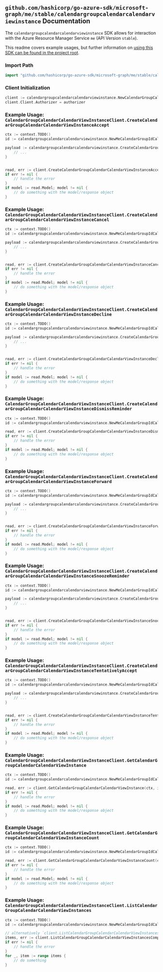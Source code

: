 
## `github.com/hashicorp/go-azure-sdk/microsoft-graph/me/stable/calendargroupcalendarcalendarviewinstance` Documentation

The `calendargroupcalendarcalendarviewinstance` SDK allows for interaction with the Azure Resource Manager Service `me` (API Version `stable`).

This readme covers example usages, but further information on [using this SDK can be found in the project root](https://github.com/hashicorp/go-azure-sdk/tree/main/docs).

### Import Path

```go
import "github.com/hashicorp/go-azure-sdk/microsoft-graph/me/stable/calendargroupcalendarcalendarviewinstance"
```


### Client Initialization

```go
client := calendargroupcalendarcalendarviewinstance.NewCalendarGroupCalendarCalendarViewInstanceClientWithBaseURI("https://management.azure.com")
client.Client.Authorizer = authorizer
```


### Example Usage: `CalendarGroupCalendarCalendarViewInstanceClient.CreateCalendarGroupCalendarCalendarViewInstanceAccept`

```go
ctx := context.TODO()
id := calendargroupcalendarcalendarviewinstance.NewMeCalendarGroupIdCalendarIdCalendarViewIdInstanceID("calendarGroupIdValue", "calendarIdValue", "eventIdValue", "eventId1Value")

payload := calendargroupcalendarcalendarviewinstance.CreateCalendarGroupCalendarCalendarViewInstanceAcceptRequest{
	// ...
}


read, err := client.CreateCalendarGroupCalendarCalendarViewInstanceAccept(ctx, id, payload)
if err != nil {
	// handle the error
}
if model := read.Model; model != nil {
	// do something with the model/response object
}
```


### Example Usage: `CalendarGroupCalendarCalendarViewInstanceClient.CreateCalendarGroupCalendarCalendarViewInstanceCancel`

```go
ctx := context.TODO()
id := calendargroupcalendarcalendarviewinstance.NewMeCalendarGroupIdCalendarIdCalendarViewIdInstanceID("calendarGroupIdValue", "calendarIdValue", "eventIdValue", "eventId1Value")

payload := calendargroupcalendarcalendarviewinstance.CreateCalendarGroupCalendarCalendarViewInstanceCancelRequest{
	// ...
}


read, err := client.CreateCalendarGroupCalendarCalendarViewInstanceCancel(ctx, id, payload)
if err != nil {
	// handle the error
}
if model := read.Model; model != nil {
	// do something with the model/response object
}
```


### Example Usage: `CalendarGroupCalendarCalendarViewInstanceClient.CreateCalendarGroupCalendarCalendarViewInstanceDecline`

```go
ctx := context.TODO()
id := calendargroupcalendarcalendarviewinstance.NewMeCalendarGroupIdCalendarIdCalendarViewIdInstanceID("calendarGroupIdValue", "calendarIdValue", "eventIdValue", "eventId1Value")

payload := calendargroupcalendarcalendarviewinstance.CreateCalendarGroupCalendarCalendarViewInstanceDeclineRequest{
	// ...
}


read, err := client.CreateCalendarGroupCalendarCalendarViewInstanceDecline(ctx, id, payload)
if err != nil {
	// handle the error
}
if model := read.Model; model != nil {
	// do something with the model/response object
}
```


### Example Usage: `CalendarGroupCalendarCalendarViewInstanceClient.CreateCalendarGroupCalendarCalendarViewInstanceDismissReminder`

```go
ctx := context.TODO()
id := calendargroupcalendarcalendarviewinstance.NewMeCalendarGroupIdCalendarIdCalendarViewIdInstanceID("calendarGroupIdValue", "calendarIdValue", "eventIdValue", "eventId1Value")

read, err := client.CreateCalendarGroupCalendarCalendarViewInstanceDismissReminder(ctx, id)
if err != nil {
	// handle the error
}
if model := read.Model; model != nil {
	// do something with the model/response object
}
```


### Example Usage: `CalendarGroupCalendarCalendarViewInstanceClient.CreateCalendarGroupCalendarCalendarViewInstanceForward`

```go
ctx := context.TODO()
id := calendargroupcalendarcalendarviewinstance.NewMeCalendarGroupIdCalendarIdCalendarViewIdInstanceID("calendarGroupIdValue", "calendarIdValue", "eventIdValue", "eventId1Value")

payload := calendargroupcalendarcalendarviewinstance.CreateCalendarGroupCalendarCalendarViewInstanceForwardRequest{
	// ...
}


read, err := client.CreateCalendarGroupCalendarCalendarViewInstanceForward(ctx, id, payload)
if err != nil {
	// handle the error
}
if model := read.Model; model != nil {
	// do something with the model/response object
}
```


### Example Usage: `CalendarGroupCalendarCalendarViewInstanceClient.CreateCalendarGroupCalendarCalendarViewInstanceSnoozeReminder`

```go
ctx := context.TODO()
id := calendargroupcalendarcalendarviewinstance.NewMeCalendarGroupIdCalendarIdCalendarViewIdInstanceID("calendarGroupIdValue", "calendarIdValue", "eventIdValue", "eventId1Value")

payload := calendargroupcalendarcalendarviewinstance.CreateCalendarGroupCalendarCalendarViewInstanceSnoozeReminderRequest{
	// ...
}


read, err := client.CreateCalendarGroupCalendarCalendarViewInstanceSnoozeReminder(ctx, id, payload)
if err != nil {
	// handle the error
}
if model := read.Model; model != nil {
	// do something with the model/response object
}
```


### Example Usage: `CalendarGroupCalendarCalendarViewInstanceClient.CreateCalendarGroupCalendarCalendarViewInstanceTentativelyAccept`

```go
ctx := context.TODO()
id := calendargroupcalendarcalendarviewinstance.NewMeCalendarGroupIdCalendarIdCalendarViewIdInstanceID("calendarGroupIdValue", "calendarIdValue", "eventIdValue", "eventId1Value")

payload := calendargroupcalendarcalendarviewinstance.CreateCalendarGroupCalendarCalendarViewInstanceTentativelyAcceptRequest{
	// ...
}


read, err := client.CreateCalendarGroupCalendarCalendarViewInstanceTentativelyAccept(ctx, id, payload)
if err != nil {
	// handle the error
}
if model := read.Model; model != nil {
	// do something with the model/response object
}
```


### Example Usage: `CalendarGroupCalendarCalendarViewInstanceClient.GetCalendarGroupCalendarCalendarViewInstance`

```go
ctx := context.TODO()
id := calendargroupcalendarcalendarviewinstance.NewMeCalendarGroupIdCalendarIdCalendarViewIdInstanceID("calendarGroupIdValue", "calendarIdValue", "eventIdValue", "eventId1Value")

read, err := client.GetCalendarGroupCalendarCalendarViewInstance(ctx, id)
if err != nil {
	// handle the error
}
if model := read.Model; model != nil {
	// do something with the model/response object
}
```


### Example Usage: `CalendarGroupCalendarCalendarViewInstanceClient.GetCalendarGroupCalendarCalendarViewInstanceCount`

```go
ctx := context.TODO()
id := calendargroupcalendarcalendarviewinstance.NewMeCalendarGroupIdCalendarIdCalendarViewID("calendarGroupIdValue", "calendarIdValue", "eventIdValue")

read, err := client.GetCalendarGroupCalendarCalendarViewInstanceCount(ctx, id)
if err != nil {
	// handle the error
}
if model := read.Model; model != nil {
	// do something with the model/response object
}
```


### Example Usage: `CalendarGroupCalendarCalendarViewInstanceClient.ListCalendarGroupCalendarCalendarViewInstances`

```go
ctx := context.TODO()
id := calendargroupcalendarcalendarviewinstance.NewMeCalendarGroupIdCalendarIdCalendarViewID("calendarGroupIdValue", "calendarIdValue", "eventIdValue")

// alternatively `client.ListCalendarGroupCalendarCalendarViewInstances(ctx, id)` can be used to do batched pagination
items, err := client.ListCalendarGroupCalendarCalendarViewInstancesComplete(ctx, id)
if err != nil {
	// handle the error
}
for _, item := range items {
	// do something
}
```
